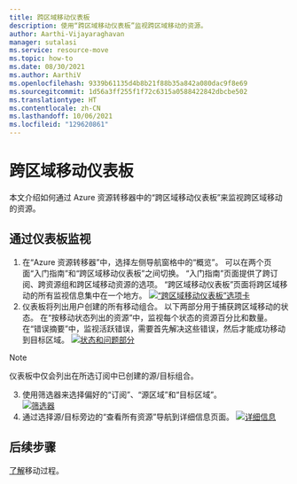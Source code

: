 ```yaml
---
title: 跨区域移动仪表板
description: 使用“跨区域移动仪表板”监视跨区域移动的资源。
author: Aarthi-Vijayaraghavan
manager: sutalasi
ms.service: resource-move
ms.topic: how-to
ms.date: 08/30/2021
ms.author: AarthiV
ms.openlocfilehash: 9339b61135d4b8b21f88b35a842a080dac9f8e69
ms.sourcegitcommit: 1d56a3ff255f1f72c6315a0588422842dbcbe502
ms.translationtype: HT
ms.contentlocale: zh-CN
ms.lasthandoff: 10/06/2021
ms.locfileid: "129620861"
---
```

# <a name="move-across-region-dashboard"></a>跨区域移动仪表板
本文介绍如何通过 Azure 资源转移器中的“跨区域移动仪表板”来监视跨区域移动的资源。 
## <a name="monitor-via-the-dashboard"></a>通过仪表板监视
1. 在“Azure 资源转移器”中，选择左侧导航窗格中的“概览”。  可以在两个页面“入门指南”和“跨区域移动仪表板”之间切换。  “入门指南”页面提供了跨订阅、跨资源组和跨区域移动资源的选项。
“跨区域移动仪表板”页面将跨区域移动的所有监视信息集中在一个地方。
    [![“跨区域移动仪表板”选项卡](media\move-across-region-dashboard\move-across-region-dashboard-tab.png)](media\move-across-region-dashboard\move-across-region-dashboard-tab.png)
2. 仪表板将列出用户创建的所有移动组合。 以下两部分用于捕获跨区域移动的状态。
    在“按移动状态列出的资源”中，监视每个状态的资源百分比和数量。
    在“错误摘要”中，监视活跃错误，需要首先解决这些错误，然后才能成功移动到目标区域。
    [![状态和问题部分](media\move-across-region-dashboard\move-across-region-dashboard-status-issues.png)](media\move-across-region-dashboard\move-across-region-dashboard-status-issues.png)
> [!NOTE]
> 仪表板中仅会列出在所选订阅中已创建的源/目标组合。

3. 使用筛选器来选择偏好的“订阅”、“源区域”和“目标区域”。  
    [![筛选器](media\move-across-region-dashboard\move-across-region-dashboard-filters.png)](media\move-across-region-dashboard\move-across-region-dashboard-filters.png)
4. 通过选择源/目标旁边的“查看所有资源”导航到详细信息页面。
    [![详细信息](media\move-across-region-dashboard\move-across-region-dashboard-details.png)](media\move-across-region-dashboard\move-across-region-dashboard-details.png)
## <a name="next-steps"></a>后续步骤
[了解](about-move-process.md)移动过程。

